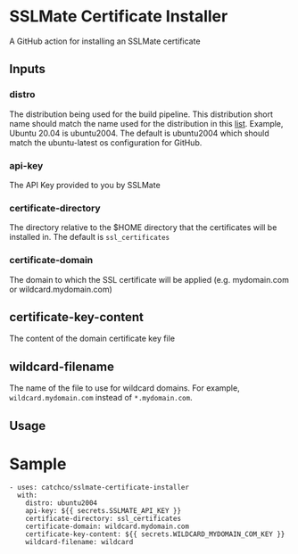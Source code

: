 # SSLMate Certificate Installer
A GitHub action for installing an SSLMate certificate

## Inputs
### distro
The distribution being used for the build pipeline.  This distribution short name should match the name used for the distribution in this [list](https://sslmate.com/help/cmdline/install).  Example, Ubuntu 20.04 is ubuntu2004. The default is ubuntu2004 which should match the ubuntu-latest os configuration for GitHub.

### api-key
The API Key provided to you by SSLMate

### certificate-directory
The directory relative to the $HOME directory that the certificates will be installed in.  The default is `ssl_certificates`

### certificate-domain
The domain to which the SSL certificate will be applied (e.g. mydomain.com or wildcard.mydomain.com)

## certificate-key-content
The content of the domain certificate key file

## wildcard-filename
The name of the file to use for wildcard domains. For example, `wildcard.mydomain.com` instead of `*.mydomain.com`.

## Usage
# Sample
```
- uses: catchco/sslmate-certificate-installer
  with:
    distro: ubuntu2004
    api-key: ${{ secrets.SSLMATE_API_KEY }}
    certificate-directory: ssl_certificates
    certificate-domain: wildcard.mydomain.com
    certificate-key-content: ${{ secrets.WILDCARD_MYDOMAIN_COM_KEY }}
    wildcard-filename: wildcard
```
